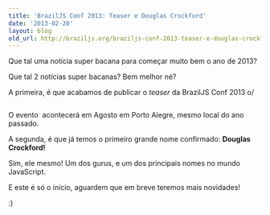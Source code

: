 ```yaml
---
title: 'BrazilJS Conf 2013: Teaser e Douglas Crockford'
date: '2013-02-20'
layout: blog
old_url: http://braziljs.org/braziljs-conf-2013-teaser-e-douglas-crockford/
---
```


<p>Que tal uma notícia super bacana para começar muito bem o ano de 2013?</p>

<p>Que tal 2 notícias super bacanas? Bem melhor né?</p>

<p>A primeira, é que acabamos de publicar o <em>teaser</em> da BrazilJS Conf 2013 o/</p>

<p><a href="http://braziljs.com.br/"><img src="http://braziljs.org/img/blogposts/braziljs-conf-teaser-2013.png" alt="" /></a></p>

<p>O evento  acontecerá em Agosto em Porto Alegre, mesmo local do ano passado.</p>

<p>A segunda, é que já temos o primeiro grande nome confirmado:
<strong>Douglas Crockford!</strong></p>

<p>Sim, ele mesmo! Um dos gurus, e um dos principais nomes no mundo JavaScript.</p>

<p>E este é só o início, aguardem que em breve teremos mais novidades!</p>

<p>:)</p>